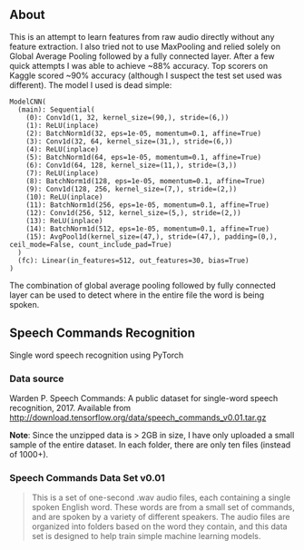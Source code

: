 ## About
This is an attempt to learn features from raw audio directly without any feature extraction. I also tried not to use MaxPooling and relied solely on Global Average Pooling followed by a fully connected layer. After a few quick attempts I was able to achieve ~88% accuracy. Top scorers on Kaggle scored ~90% accuracy (although I suspect the test set used was different). The model I used is dead simple:

```
ModelCNN(
  (main): Sequential(
    (0): Conv1d(1, 32, kernel_size=(90,), stride=(6,))
    (1): ReLU(inplace)
    (2): BatchNorm1d(32, eps=1e-05, momentum=0.1, affine=True)
    (3): Conv1d(32, 64, kernel_size=(31,), stride=(6,))
    (4): ReLU(inplace)
    (5): BatchNorm1d(64, eps=1e-05, momentum=0.1, affine=True)
    (6): Conv1d(64, 128, kernel_size=(11,), stride=(3,))
    (7): ReLU(inplace)
    (8): BatchNorm1d(128, eps=1e-05, momentum=0.1, affine=True)
    (9): Conv1d(128, 256, kernel_size=(7,), stride=(2,))
    (10): ReLU(inplace)
    (11): BatchNorm1d(256, eps=1e-05, momentum=0.1, affine=True)
    (12): Conv1d(256, 512, kernel_size=(5,), stride=(2,))
    (13): ReLU(inplace)
    (14): BatchNorm1d(512, eps=1e-05, momentum=0.1, affine=True)
    (15): AvgPool1d(kernel_size=(47,), stride=(47,), padding=(0,), ceil_mode=False, count_include_pad=True)
  )
  (fc): Linear(in_features=512, out_features=30, bias=True)
)
```


The combination of global average pooling followed by fully connected layer can be used to detect where in the entire file the word is being spoken.

## Speech Commands Recognition
Single word speech recognition using PyTorch

### Data source
Warden P. Speech Commands: A public dataset for single-word speech recognition, 2017. Available from http://download.tensorflow.org/data/speech_commands_v0.01.tar.gz

__Note__: Since the unzipped data is > 2GB in size, I have only uploaded a small sample of the entire dataset. In each folder, there are only ten files (instead of 1000+). 

### Speech Commands Data Set v0.01
> This is a set of one-second .wav audio files, each containing a single spoken
English word. These words are from a small set of commands, and are spoken by a
variety of different speakers. The audio files are organized into folders based
on the word they contain, and this data set is designed to help train simple
machine learning models.
